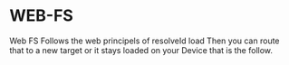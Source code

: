 # WEB-FS
Web FS Follows the web principels of resolveId load 
Then you can route that to a new target or it stays loaded on your Device
that is the follow.
